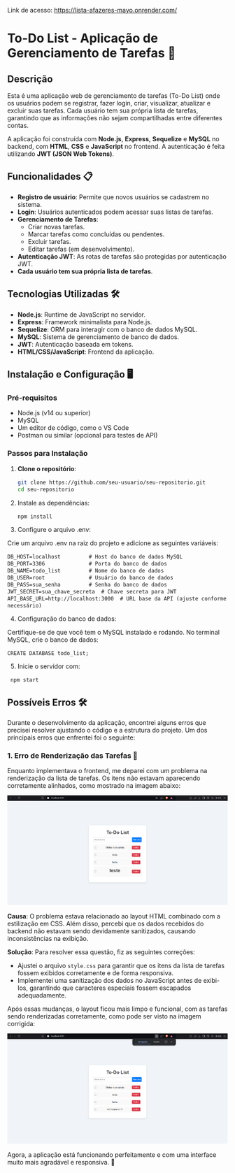 Link de acesso: https://lista-afazeres-mayo.onrender.com/

# To-Do List - Aplicação de Gerenciamento de Tarefas 📝

## Descrição

Esta é uma aplicação web de gerenciamento de tarefas (To-Do List) onde os usuários podem se registrar, fazer login, criar, visualizar, atualizar e excluir suas tarefas. Cada usuário tem sua própria lista de tarefas, garantindo que as informações não sejam compartilhadas entre diferentes contas.

A aplicação foi construída com **Node.js**, **Express**, **Sequelize** e **MySQL** no backend, com **HTML**, **CSS** e **JavaScript** no frontend. A autenticação é feita utilizando **JWT (JSON Web Tokens)**.


## Funcionalidades 📋

- **Registro de usuário**: Permite que novos usuários se cadastrem no sistema.
- **Login**: Usuários autenticados podem acessar suas listas de tarefas.
- **Gerenciamento de Tarefas**:
  - Criar novas tarefas.
  - Marcar tarefas como concluídas ou pendentes.
  - Excluir tarefas.
  - Editar tarefas (em desenvolvimento).
- **Autenticação JWT**: As rotas de tarefas são protegidas por autenticação JWT.
- **Cada usuário tem sua própria lista de tarefas**.


## Tecnologias Utilizadas 🛠️

- **Node.js**: Runtime de JavaScript no servidor.
- **Express**: Framework minimalista para Node.js.
- **Sequelize**: ORM para interagir com o banco de dados MySQL.
- **MySQL**: Sistema de gerenciamento de banco de dados.
- **JWT**: Autenticação baseada em tokens.
- **HTML/CSS/JavaScript**: Frontend da aplicação.

## Instalação e Configuração 🖥️

### Pré-requisitos

- Node.js (v14 ou superior)
- MySQL
- Um editor de código, como o VS Code
- Postman ou similar (opcional para testes de API)

### Passos para Instalação

1. **Clone o repositório**:
   ```bash
   git clone https://github.com/seu-usuario/seu-repositorio.git
   cd seu-repositorio


2. Instale as dependências:
   ```
   npm install

3. Configure o arquivo .env:

Crie um arquivo .env na raiz do projeto e adicione as seguintes variáveis:

```
DB_HOST=localhost         # Host do banco de dados MySQL
DB_PORT=3306              # Porta do banco de dados
DB_NAME=todo_list         # Nome do banco de dados
DB_USER=root              # Usuário do banco de dados
DB_PASS=sua_senha         # Senha do banco de dados
JWT_SECRET=sua_chave_secreta  # Chave secreta para JWT
API_BASE_URL=http://localhost:3000  # URL base da API (ajuste conforme necessário)

```
4. Configuração do banco de dados:

Certifique-se de que você tem o MySQL instalado e rodando. No terminal MySQL, crie o banco de dados:
```
CREATE DATABASE todo_list;
```

5. Inicie o servidor com:
```
 npm start
```


## Possíveis Erros 🛠️

Durante o desenvolvimento da aplicação, encontrei alguns erros que precisei resolver ajustando o código e a estrutura do projeto. Um dos principais erros que enfrentei foi o seguinte:

### 1. Erro de Renderização das Tarefas 📝

Enquanto implementava o frontend, me deparei com um problema na renderização da lista de tarefas. Os itens não estavam aparecendo corretamente alinhados, como mostrado na imagem abaixo:

![Erro de Renderização](./docs/imgs/error.png)

**Causa**: O problema estava relacionado ao layout HTML combinado com a estilização em CSS. Além disso, percebi que os dados recebidos do backend não estavam sendo devidamente sanitizados, causando inconsistências na exibição.

**Solução**: Para resolver essa questão, fiz as seguintes correções:
- Ajustei o arquivo `style.css` para garantir que os itens da lista de tarefas fossem exibidos corretamente e de forma responsiva.
- Implementei uma sanitização dos dados no JavaScript antes de exibi-los, garantindo que caracteres especiais fossem escapados adequadamente.

Após essas mudanças, o layout ficou mais limpo e funcional, com as tarefas sendo renderizadas corretamente, como pode ser visto na imagem corrigida:

![Layout Corrigido](./docs/imgs/solution.png)

Agora, a aplicação está funcionando perfeitamente e com uma interface muito mais agradável e responsiva. 🚀
